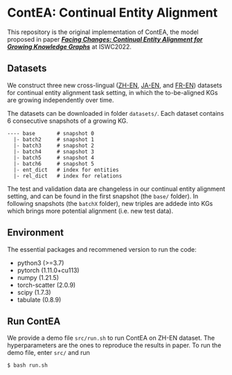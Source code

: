 # ContEA: Continual Entity Alignment

This repository is the original implementation of ContEA, the model proposed in paper [***Facing Changes: Continual Entity Alignment for Growing Knowledge Graphs***]() at ISWC2022.

## Datasets

We construct three new cross-lingual ([ZH-EN](https://github.com/nju-websoft/ContEA/tree/main/datasets/ZH-EN), [JA-EN](https://github.com/nju-websoft/ContEA/tree/main/datasets/JA-EN), and [FR-EN](https://github.com/nju-websoft/ContEA/tree/main/datasets/FR-EN)) datasets for continual entity alignment task setting, in which the to-be-aligned KGs are growing independently over time. 

The datasets can be downloaded in folder `datasets/`. Each dataset contains 6 consecutive snapshots of a growing KG. 

```
---- base       # snapshot 0
  |- batch2     # snapshot 1
  |- batch3     # snapshot 2
  |- batch4     # snapshot 3
  |- batch5     # snapshot 4
  |- batch6     # snapshot 5
  |- ent_dict   # index for entities
  |- rel_dict   # index for relations
```

The test and validation data are changeless in our continual entity alignment setting, and can be found in the first snapshot (the `base/` folder). In following snapshots (the `batchX` folder), new triples are addede into KGs which brings more potential alignment (i.e. new test data).

## Environment

The essential packages and recommened version to run the code:

- python3 (>=3.7)
- pytorch (1.11.0+cu113)
- numpy   (1.21.5)
- torch-scatter (2.0.9)
- scipy  (1.7.3)
- tabulate  (0.8.9)

## Run ContEA

We provide a demo file `src/run.sh` to run ContEA on ZH-EN dataset. The hyperparameters are the ones to reproduce the results in paper. To run the demo file, enter `src/` and run

```
$ bash run.sh
```

